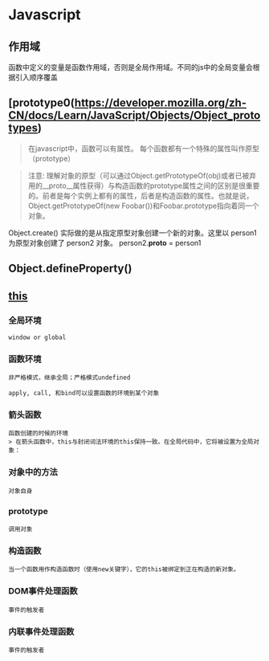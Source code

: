 # Javascript

## 作用域
函数中定义的变量是函数作用域，否则是全局作用域。不同的js中的全局变量会根据引入顺序覆盖

## [prototype0(https://developer.mozilla.org/zh-CN/docs/Learn/JavaScript/Objects/Object_prototypes)
>在javascript中，函数可以有属性。 每个函数都有一个特殊的属性叫作原型（prototype） 

> 注意: 理解对象的原型（可以通过Object.getPrototypeOf(obj)或者已被弃用的__proto__属性获得）与构造函数的prototype属性之间的区别是很重要的。前者是每个实例上都有的属性，后者是构造函数的属性。也就是说，Object.getPrototypeOf(new Foobar())和Foobar.prototype指向着同一个对象。


Object.create() 实际做的是从指定原型对象创建一个新的对象。这里以 person1 为原型对象创建了 person2 对象。
 person2.__proto__ = person1



## Object.defineProperty()



## [this](https://developer.mozilla.org/zh-CN/docs/Web/JavaScript/Reference/Operators/this)
### 全局环境
    window or global

### 函数环境
    非严格模式，继承全局；严格模式undefined

    apply, call, 和bind可以设置函数的环境到某个对象

### 箭头函数
    函数创建的时候的环境
    > 在箭头函数中，this与封闭词法环境的this保持一致。在全局代码中，它将被设置为全局对象：    

### 对象中的方法
    对象自身

### prototype
    调用对象

### 构造函数
    当一个函数用作构造函数时（使用new关键字），它的this被绑定到正在构造的新对象。

### DOM事件处理函数
    事件的触发者

### 内联事件处理函数
    事件的触发者


